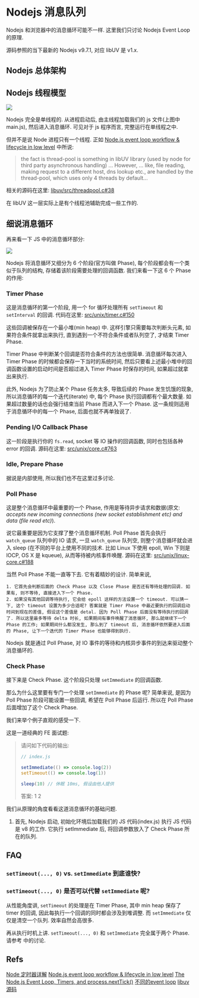 # Nodejs 消息队列

Nodejs 和浏览器中的消息循环可能不一样. 这里我们只讨论 Nodejs Event Loop 的原理.

源码参照的当下最新的 Nodejs v9.7.1, 对应 libUV 是 v1.x.

## Nodejs 总体架构



## Nodejs 线程模型

![](http://voidcanvas.com/wp-content/uploads/2018/02/nodejs-event-loop-workflow.png)

Nodejs 完全是单线程的. 从进程启动后, 由主线程加载我们的 js 文件(上图中 main.js), 然后进入消息循环. 可见对于 js 程序而言, 完整运行在单线程之中.

但并不是说 Node 进程只有一个线程. 正如 [Node.js event loop workflow & lifecycle in low level](http://voidcanvas.com/nodejs-event-loop/) 中所说:

> the fact is thread-pool is something in libUV library (used by node for third party asynchronous handling)
> ...
> However, ... like, file reading, making request to a different host, dns lookup etc., are handled by the thread-pool, which uses only 4 threads by default...

相关的源码在这里: [libuv/src/threadpool.c#38](https://github.com/libuv/libuv/blob/c73e73c8743cc664460a8ae173f034481d94323f/src/threadpool.c#L38)

在 libUV 这一层实际上是有个线程池辅助完成一些工作的.

## 细说消息循环

再来看一下 JS 中的消息循环部分:

![](http://voidcanvas.com/wp-content/uploads/2018/02/nodejs-event-loop-phase.png)

Nodejs 将消息循环又细分为 6 个阶段(官方叫做 Phase), 每个阶段都会有一个类似于队列的结构, 存储着该阶段需要处理的回调函数. 我们来看一下这 6 个 Phase 的作用:

### Timer Phase

这是消息循环的第一个阶段, 用一个 for 循环处理所有 `setTimeout` 和 `setInterval` 的回调. 代码在这里: [src/unix/timer.c#150](https://github.com/libuv/libuv/blob/9ed3ed5fcb3f19eccd3d29848ae2ff0cfd577de9/src/unix/timer.c#L150)

这些回调被保存在一个最小堆(min heap) 中. 这样引擎只需要每次判断头元素, 如果符合条件就拿出来执行, 直到遇到一个不符合条件或者队列空了, 才结束 Timer Phase.

Timer Phase 中判断某个回调是否符合条件的方法也很简单. 消息循环每次进入 Timer Phase 的时候都会保存一下当时的系统时间, 然后只要看上述最小堆中的回调函数设置的启动时间是否超过进入 Timer Phase 时保存的时间, 如果超过就拿出来执行.

此外, Nodejs 为了防止某个 Phase 任务太多, 导致后续的 Phase 发生饥饿的现象, 所以消息循环的每一个迭代(iterate) 中, 每个 Phase 执行回调都有个最大数量. 如果超过数量的话也会强行结束当前 Phase 而进入下一个 Phase. 这一条规则适用于消息循环中的每一个 Phase, 后面也就不再单独说了.

### Pending I/O Callback Phase

这一阶段是执行你的 `fs.read`, socket 等 IO 操作的回调函数, 同时也包括各种 error 的回调. 源码在这里: [src/unix/core.c#763](https://github.com/libuv/libuv/blob/9ed3ed5fcb3f19eccd3d29848ae2ff0cfd577de9/src/unix/core.c#L763)

### Idle, Prepare Phase

据说是内部使用, 所以我们也不在这里过多讨论.

### Poll Phase

这是整个消息循环中最重要的一个 Phase, 作用是等待异步请求和数据(原文: _accepts new incoming connections (new socket establishment etc) and data (file read etc)_). 

说它最重要是因为它支撑了整个消息循环机制. Poll Phase 首先会执行 `watch_queue` 队列中的 IO 请求, 一旦 `watch_queue` 队列空, 则整个消息循环就会进入 sleep (在不同的平台上使用不同的技术. 比如 Linux 下使用 epoll, Win 下则是 IOCP, OS X 是 kqueue), 从而等待被内核事件唤醒. 源码在这里: [src/unix/linux-core.c#188](https://github.com/libuv/libuv/blob/9ed3ed5fcb3f19eccd3d29848ae2ff0cfd577de9/src/unix/linux-core.c#L188)

当然 Poll Phase 不能一直等下去. 它有着精妙的设计. 简单来说, 

    1. 它首先会判断后面的 Check Phase 以及 Close Phase 是否还有等待处理的回调. 如果有, 则不等待, 直接进入下一个 Phase. 
    2. 如果没有其他回调等待执行, 它会给 epoll 这样的方法设置一个 timeout. 可以猜一下, 这个 timeout 设置为多少合适呢? 答案就是 Timer Phase 中最近要执行的回调启动时间到现在的差值, 假设这个差值是 detal. 因为 Poll Phase 后面没有等待执行的回调了. 所以这里最多等待 delta 时长, 如果期间有事件唤醒了消息循环, 那么就继续下一个 Phase 的工作; 如果期间什么都没发生, 那么到了 timeout 后, 消息循环依然要进入后面的 Phase, 让下一个迭代的 Timer Phase 也能够得到执行.

Nodejs 就是通过 Poll Phase, 对 IO 事件的等待和内核异步事件的到达来驱动整个消息循环的.

### Check Phase

接下来是 Check Phase. 这个阶段只处理 `setImmediate` 的回调函数. 

那么为什么这里要有专门一个处理 `setImmediate` 的 Phase 呢? 简单来说, 是因为 Poll Phase 阶段可能设置一些回调, 希望在 Poll Phase 后运行. 所以在 Poll Phase 后面增加了这个 Check Phase. 


我们来举个例子直观的感受一下.

这是一道经典的 FE 面试题:

> 请问如下代码的输出:
> ```js
> // index.js
>
> setImmediate(() => console.log(2))
> setTimeout(() => console.log(1))
>
> sleep(10) // 休眠 10ms, 假设由他人提供
> ```
> 答案: 1 2

我们从原理的角度看看这道消息循环的基础问题.

1. 首先, Nodejs 启动, 初始化环境后加载我们的 JS 代码(index.js)
执行 JS 代码是 v8 的工作. 它执行 setImmediate 后, 将回调参数放入了 Check Phase 所在的队列.

## FAQ

### `setTimeout(..., 0)` vs. `setImmediate` 到底谁快?

### `setTimeout(..., 0)` 是否可以代替 `setImmediate` 呢?

从性能角度讲, `setTimeout` 的处理是在 Timer Phase, 其中 min heap 保存了 timer 的回调, 因此每执行一个回调的同时都会涉及到堆调整. 而 `setImmediate` 仅仅是清空一个队列. 效率自然会高很多. 

再从执行时机上讲. `setTimeout(..., 0)` 和 `setImmediate` 完全属于两个 Phase. 请参考  中的讨论.



## Refs

[Node 定时器详解](http://www.ruanyifeng.com/blog/2018/02/node-event-loop.html)
[Node.js event loop workflow & lifecycle in low level](http://voidcanvas.com/nodejs-event-loop/)
[The Node.js Event Loop, Timers, and process.nextTick()](https://nodejs.org/en/docs/guides/event-loop-timers-and-nexttick/)
[不同的event loop](https://cnodejs.org/topic/5a9108d78d6e16e56bb80882)
[libuv 源码](https://github.com/libuv/libuv/tree/master)